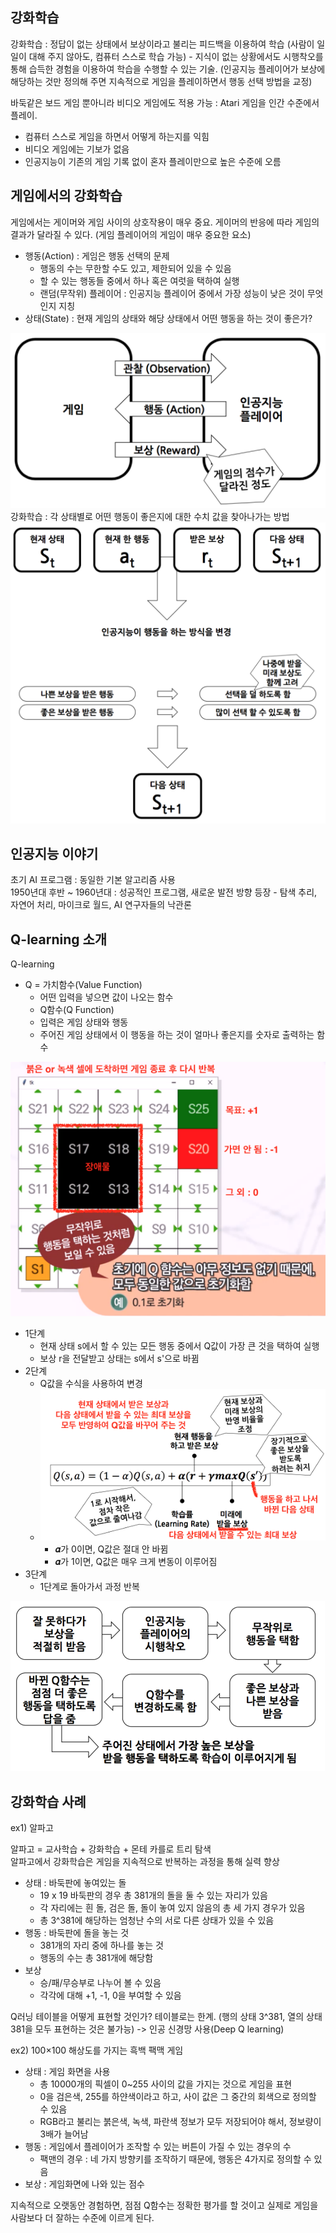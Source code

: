 ## 강화학습

강화학습 : 정답이 없는 상태에서 보상이라고 불리는 피드백을 이용하여 학습 (사람이 일일이 대해 주지 않아도, 컴퓨터 스스로 학습 가능) - 지식이 없는 상황에서도 시행착오를 통해 습득한 경험을 이용하여 학습을 수행할 수 있는 기술. (인공지능 플레이어가 보상에 해당하는 것만 정의해 주면 지속적으로 게임을 플레이하면서 행동 선택 방법을 교정)

바둑같은 보드 게임 뿐아니라 비디오 게임에도 적용 가능 : Atari 게임을 인간 수준에서 플레이.
- 컴퓨터 스스로 게임을 하면서 어떻게 하는지를 익힘
- 비디오 게임에는 기보가 없음
- 인공지능이 기존의 게임 기록 없이 혼자 플레이만으로 높은 수준에 오름

## 게임에서의 강화학습

게임에서는 게이머와 게임 사이의 상호작용이 매우 중요. 게이머의 반응에 따라 게임의 결과가 달라질 수 있다. (게임 플레이어의 게임이 매우 중요한 요소)

- 행동(Action) : 게임은 행동 선택의 문제
  - 행동의 수는 무한할 수도 있고, 제한되어 있을 수 있음
  - 할 수 있는 행동들 중에서 하나 혹은 여럿을 택하여 실행
  - 랜덤(무작위) 플레이어 : 인공지능 플레이어 중에서 가장 성능이 낮은 것이 무엇인지 지칭
- 상태(State) : 현재 게임의 상태와 해당 상태에서 어떤 행동을 하는 것이 좋은가?

![week9_1.png](images/week9_1.png)    
강화학습 : 각 상태별로 어떤 행동이 좋은지에 대한 수치 값을 찾아나가는 방법     
![week9_2.png](images/week9_2.png)    

## 인공지능 이야기

초기 AI 프로그램 : 동일한 기본 알고리즘 사용    
1950년대 후반 ~ 1960년대 : 성공적인 프로그램, 새로운 발전 방향 등장 - 탐색 추리, 자연어 처리, 마이크로 월드, AI 연구자들의 낙관론

## Q-learning 소개

Q-learning
- Q = 가치함수(Value Function)
  - 어떤 입력을 넣으면 값이 나오는 함수
  - Q함수(Q Function)
  - 입력은 게임 상태와 행동
  - 주어진 게임 상태에서 이 행동을 하는 것이 얼마나 좋은지를 숫자로 출력하는 함수

![week9_3.png](images/week9_3.png)    
- 1단계
  - 현재 상태 s에서 할 수 있는 모든 행동 중에서 Q값이 가장 큰 것을 택하여 실행
  - 보상 r을 전달받고 상태는 s에서 s'으로 바뀜
- 2단계
  - Q값을 수식을 사용하여 변경
  - ![week9_4.png](images/week9_4.png)        
    - 𝜶가 0이면, Q값은 절대 안 바뀜
    - 𝜶가 1이면, Q값은 매우 크게 변동이 이루어짐
- 3단계
  - 1단계로 돌아가서 과정 반복

![week9_5.png](images/week9_5.png)    

## 강화학습 사례

ex1) 알파고

알파고 = 교사학습 + 강화학습 + 몬테 카를로 트리 탐색     
알파고에서 강화학습은 게임을 지속적으로 반복하는 과정을 통해 실력 향상

- 상태 : 바둑판에 놓여있는 돌
  - 19 x 19 바둑판의 경우 총 381개의 돌을 둘 수 있는 자리가 있음
  - 각 자리에는 흰 돌, 검은 돌, 돌이 놓여 있지 않음의 총 세 가지 경우가 있음
  - 총 3^381에 해당하는 엄청난 수의 서로 다른 상태가 있을 수 있음
- 행동 : 바둑판에 돌을 놓는 것
  - 381개의 자리 중에 하나를 놓는 것
  - 행동의 수는 총 381개에 해당함
- 보상
  - 승/패/무승부로 나누어 볼 수 있음
  - 각각에 대해 +1, -1, 0을 부여할 수 있음

Q러닝 테이블을 어떻게 표현할 것인가? 테이블로는 한계. (행의 상태 3^381, 열의 상태 381을 모두 표현하는 것은 불가능) -> 인공 신경망 사용(Deep Q learning)

ex2) 100×100 해상도를 가지는 흑백 팩맥 게임
- 상태 : 게임 화면을 사용
  - 총 10000개의 픽셀이 0~255 사이의 값을 가지는 것으로 게임을 표현
  - 0을 검은색, 255를 하얀색이라고 하고, 사이 값은 그 중간의 회색으로 정의할 수 있음
  - RGB라고 불리는 붉은색, 녹색, 파란색 정보가 모두 저장되어야 해서, 정보량이 3배가 늘어남
- 행동 : 게임에서 플레이어가 조작할 수 있는 버튼이 가질 수 있는 경우의 수
  - 팩맨의 경우 : 네 가지 방향키를 조작하기 때문에, 행동은 4가지로 정의할 수 있음
- 보상 : 게임화면에 나와 있는 점수

지속적으로 오랫동안 경험하면, 점점 Q함수는 정확한 평가를 할 것이고 실제로 게임을 사람보다 더 잘하는 수준에 이르게 된다.

